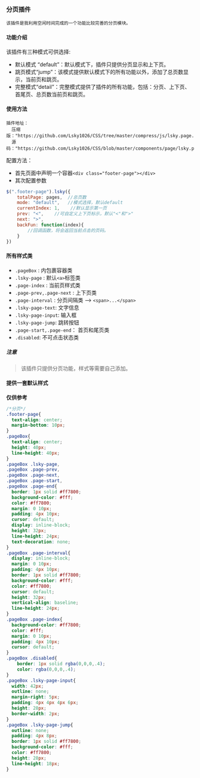 ### 分页插件
    该插件是我利用空闲时间完成的一个功能比较完善的分页模块。
    

#### 功能介绍
该插件有三种模式可供选择:
- 默认模式 “default”：默认模式下，插件只提供分页显示和上下页。
- 跳页模式“jump”：该模式提供默认模式下的所有功能以外，添加了总页数显示，当前页和跳页。
- 完整模式“detail”：完整模式提供了插件的所有功能，包括：分页、上下页、首尾页、总页数当前页和跳页。

#### 使用方法
    插件地址：
      压缩版："https://github.com/Lsky1026/CSS/tree/master/compress/js/lsky.page.js"
      源码："https://github.com/Lsky1026/CSS/blob/master/components/page/lsky.page.js" 
    
配置方法：
* 首先页面中声明一个容器`<div class="footer-page"></div>`
* 其次配置参数
``` javascript
$(".footer-page").lsky({
    totalPage: pages,  //总页数
    mode: "default",   //模式选择，默认default
    currentIndex: 1,    //默认显示第一页
    prev: "<",    //可自定义上下页标示，默认"<"和">"
    next: ">",
    backFun: function(index){
        //回调函数，将会返回当前点击的页码。
    }
})
```

#### 所有样式类
- `.pageBox` : 内包裹容器类
- `.lsky-page` : 默认`<a>`标签类
- `.page-index` : 当前页样式类
- `.page-prev,.page-next` : 上下页类
- `.page-interval` : 分页间隔类 --> `<span>...</span>`
- `.lsky-page-text`: 文字信息
- `.lsky-page-input`: 输入框
- `.lsky-page-jump`: 跳转按钮
- `.page-start,.page-end`： 首页和尾页类
- `.disabled`: 不可点击状态类

##### **注意**
> 该插件只提供分页功能，样式等需要自己添加。

#### 提供一套默认样式
**仅供参考**
``` css
/*分页*/
.footer-page{
  text-align: center;
  margin-bottom: 10px;
}
.pageBox{
  text-align: center;
  height: 40px;
  line-height: 40px;
}
.pageBox .lsky-page,
.pageBox .page-prev,
.pageBox .page-next,
.pageBox .page-start,
.pageBox .page-end{
  border: 1px solid #ff7800;
  background-color: #fff;
  color: #ff7800;
  margin: 0 10px;
  padding: 4px 10px;
  cursor: default;
  display: inline-block;
  height: 32px;
  line-height: 24px;
  text-decoration: none;
}
.pageBox .page-interval{
  display: inline-block;
  margin: 0 10px;
  padding: 4px 10px;
  border: 1px solid #ff7800;
  background-color: #fff;
  color: #ff7800;
  cursor: default;
  height: 32px;
  vertical-align: baseline;
  line-height: 24px;
}
.pageBox .page-index{
  background-color: #ff7800;
  color: #fff;
  margin: 0 10px;
  padding: 4px 10px;
  cursor: default;
}
.pageBox .disabled{
    border: 1px solid rgba(0,0,0,.4);
    color: rgba(0,0,0,.4);
}
.pageBox .lsky-page-input{
  width: 42px;
  outline: none;
  margin-right: 5px;
  padding: 4px 4px 4px 6px;
  height: 28px;
  border-width: 2px;
}
.pageBox .lsky-page-jump{
  outline: none;
  padding: 4px 8px;
  border: 1px solid #ff7800;
  background-color: #fff;
  color: #ff7800;
  height: 28px;
  line-height: 18px;
}
```